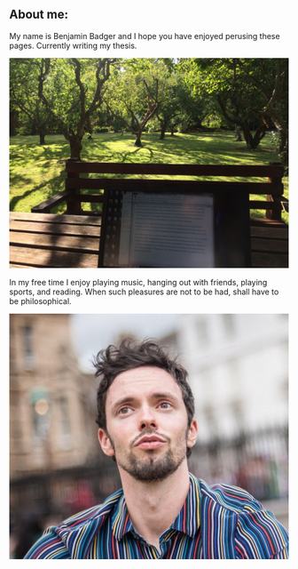 ## About me:
My name is Benjamin Badger and I hope you have enjoyed perusing these pages.  Currently writing my thesis.

![writing in the orchard](https://github.com/blbadger/blbadger.github.io/blob/master/orchard.JPG)

In my free time I enjoy playing music, hanging out with friends, playing sports, and reading. When such pleasures
are not to be had, shall have to be philosophical.

![philisophical](https://github.com/blbadger/blbadger.github.io/blob/master/headshot.JPG)



